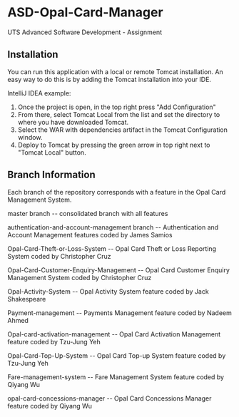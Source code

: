# ASD-Opal-Card-Manager
UTS Advanced Software Development - Assignment

## Installation

You can run this application with a local or remote Tomcat installation.
An easy way to do this is by adding the Tomcat installation into your IDE.

IntelliJ IDEA example:
1. Once the project is open, in the top right press "Add Configuration"
2. From there, select Tomcat Local from the list and set the directory to where you have downloaded Tomcat.
3. Select the WAR with dependencies artifact in the Tomcat Configuration window.
4. Deploy to Tomcat by pressing the green arrow in top right next to "Tomcat Local" button. 

## Branch Information

Each branch of the repository corresponds with a feature in the Opal Card Management System.

master branch -- consolidated branch with all features

authentication-and-account-management branch -- Authentication and Account Management features coded by James Samios

Opal-Card-Theft-or-Loss-System -- Opal Card Theft or Loss Reporting System coded by Christopher Cruz

Opal-Card-Customer-Enquiry-Management -- Opal Card Customer Enquiry Management System coded by Christopher Cruz

Opal-Activity-System -- Opal Activity System feature coded by Jack Shakespeare

Payment-management -- Payments Management feature coded by Nadeem Ahmed

Opal-card-activation-management -- Opal Card Activation Management feature coded by Tzu-Jung Yeh

Opal-Card-Top-Up-System -- Opal Card Top-up System feature coded by Tzu-Jung Yeh

Fare-management-system -- Fare Management System feature coded by Qiyang Wu

opal-card-concessions-manager -- Opal Card Concessions Manager feature coded by Qiyang Wu

